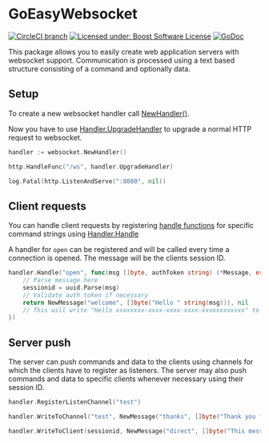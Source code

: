 GoEasyWebsocket
===============

[![CircleCI branch](https://img.shields.io/circleci/project/github/FossoresLP/go-easy-websocket/master.svg?style=flat-square)](https://circleci.com/gh/FossoresLP/go-easy-websocket)
[![Licensed under: Boost Software License](https://img.shields.io/badge/style-BSL--1.0-red.svg?longCache=true&style=flat-square&label=License)](https://github.com/FossoresLP/go-easy-websocket/blob/master/LICENSE.md)
[![GoDoc](https://img.shields.io/badge/style-reference-blue.svg?longCache=true&style=flat-square&label=GoDoc)](https://godoc.org/github.com/FossoresLP/go-easy-websocket)

This package allows you to easily create web application servers with websocket support.
Communication is processed using a text based structure consisting of a command and optionally data.

Setup
-----

To create a new websocket handler call [NewHandler()](https://godoc.org/github.com/FossoresLP/go-easy-websocket#NewHandler).

Now you have to use [Handler.UpgradeHandler](https://godoc.org/github.com/FossoresLP/go-easy-websocket#Handler.#Handler.UpgradeHandler) to upgrade a normal HTTP request to websocket.

```go
handler := websocket.NewHandler()

http.HandleFunc("/ws", handler.UpgradeHandler)

log.Fatal(http.ListenAndServe(":8080", nil))
```

Client requests
---------------

You can handle client requests by registering [handle functions](https://godoc.org/github.com/FossoresLP/go-easy-websocket#HandleFunc) for specific command strings using [Handler.Handle](https://godoc.org/github.com/FossoresLP/go-easy-websocket#Handler.Handle)

A handler for `open` can be registered and will be called every time a connection is opened. The message will be the clients session ID.

```go
handler.Handle("open", func(msg []byte, authToken string) (*Message, error) {
	// Parse message here
	sessionid = uuid.Parse(msg)
	// Validate auth token if necessary
	return NewMessage("welcome", []byte("Hello " string(msg))), nil
	// This will write "Hello xxxxxxxx-xxxx-xxxx-xxxx-xxxxxxxxxxxx" to the client using the command "welcome"
})
```

Server push
-----------

The server can push commands and data to the clients using channels for which the clients have to register as listeners. The server may also push commands and data to specific clients whenever necessary using their session ID.

```go
handler.RegisterListenChannel("test")

handler.WriteToChannel("test", NewMessage("thanks", []byte("Thank you for listening!")))

handler.WriteToClient(sessionid, NewMessage("direct", []byte("This message is only sent to a single client")))
```
